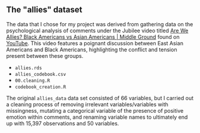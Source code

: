 ## The "allies" dataset


The data that I chose for my project was derived from gathering data on the psychological analysis of comments under the Jubilee video titled [Are We Allies? Black Americans vs Asian Americans | Middle Ground](https://www.youtube.com/watch?v=pXo2ub_nZFc) found on [YouTube](https://www.youtube.com). This video features a poignant discussion between East Asian Americans and Black Americans, highlighting the conflict and tension present between these groups. 

- `allies.rds`
- `allies_codebook.csv`  
- `00.cleaning.R`
- `codebook_creation.R`

The original `allies_data` data set consisted of 66 variables, but I carried out a cleaning process of removing irrelevant variables/variables with missingness, mutating a categorical variable of the presence of positive emotion within comments, and renaming variable names to ultimately end up with 15,397 observations and 50 variables.
